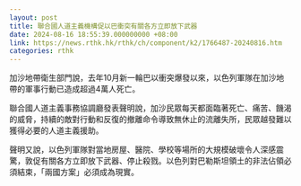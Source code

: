 ```yaml
---
layout: post
title: 聯合國人道主義機構促以巴衝突有關各方立即放下武器
date: 2024-08-16 18:55:39.000000000 +08:00
link: https://news.rthk.hk/rthk/ch/component/k2/1766487-20240816.htm
categories: rthk
---
```


加沙地帶衛生部門說，去年10月新一輪巴以衝突爆發以來，以色列軍隊在加沙地帶的軍事行動已造成超過4萬人死亡。

聯合國人道主義事務協調廳發表聲明說，加沙民眾每天都面臨著死亡、痛苦、饑渴的威脅，持續的敵對行動和反復的撤離命令導致無休止的流離失所，民眾越發難以獲得必要的人道主義援助。

聲明又說，以色列軍隊對當地房屋、醫院、學校等場所的大規模破壞令人深感震驚，敦促有關各方立即放下武器、停止殺戮。以色列對巴勒斯坦領土的非法佔領必須結束，「兩國方案」必須成為現實。
